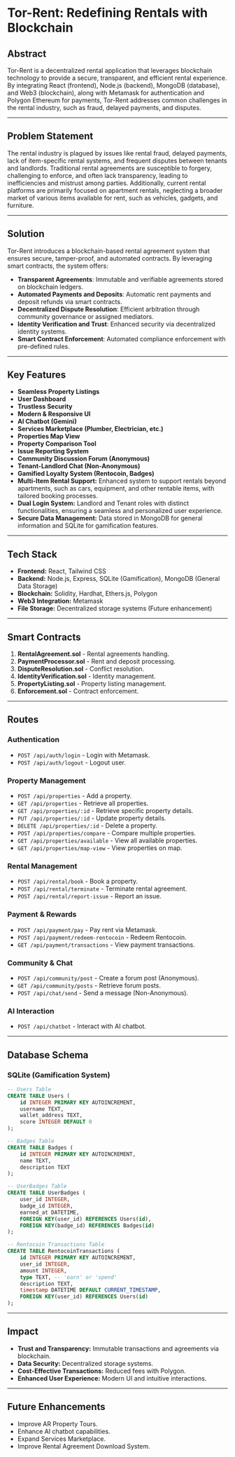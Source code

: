 # Tor-Rent: Redefining Rentals with Blockchain

## Abstract
Tor-Rent is a decentralized rental application that leverages blockchain technology to provide a secure, transparent, and efficient rental experience. By integrating React (frontend), Node.js (backend), MongoDB (database), and Web3 (blockchain), along with Metamask for authentication and Polygon Ethereum for payments, Tor-Rent addresses common challenges in the rental industry, such as fraud, delayed payments, and disputes.

---

## Problem Statement
The rental industry is plagued by issues like rental fraud, delayed payments, lack of item-specific rental systems, and frequent disputes between tenants and landlords. Traditional rental agreements are susceptible to forgery, challenging to enforce, and often lack transparency, leading to inefficiencies and mistrust among parties. Additionally, current rental platforms are primarily focused on apartment rentals, neglecting a broader market of various items available for rent, such as vehicles, gadgets, and furniture.

---

## Solution
Tor-Rent introduces a blockchain-based rental agreement system that ensures secure, tamper-proof, and automated contracts. By leveraging smart contracts, the system offers:

- **Transparent Agreements**: Immutable and verifiable agreements stored on blockchain ledgers.
- **Automated Payments and Deposits**: Automatic rent payments and deposit refunds via smart contracts.
- **Decentralized Dispute Resolution**: Efficient arbitration through community governance or assigned mediators.
- **Identity Verification and Trust**: Enhanced security via decentralized identity systems.
- **Smart Contract Enforcement**: Automated compliance enforcement with pre-defined rules.

---

## Key Features
- **Seamless Property Listings**
- **User Dashboard**
- **Trustless Security**
- **Modern & Responsive UI**
- **AI Chatbot (Gemini)**
- **Services Marketplace (Plumber, Electrician, etc.)**
- **Properties Map View**
- **Property Comparison Tool**
- **Issue Reporting System**
- **Community Discussion Forum (Anonymous)**
- **Tenant-Landlord Chat (Non-Anonymous)**
- **Gamified Loyalty System (Rentocoin, Badges)**
- **Multi-Item Rental Support:** Enhanced system to support rentals beyond apartments, such as cars, equipment, and other rentable items, with tailored booking processes.
- **Dual Login System:** Landlord and Tenant roles with distinct functionalities, ensuring a seamless and personalized user experience.
- **Secure Data Management:** Data stored in MongoDB for general information and SQLite for gamification features.

---

## Tech Stack
- **Frontend:** React, Tailwind CSS
- **Backend:** Node.js, Express, SQLite (Gamification), MongoDB (General Data Storage)
- **Blockchain:** Solidity, Hardhat, Ethers.js, Polygon
- **Web3 Integration:** Metamask
- **File Storage:** Decentralized storage systems (Future enhancement)

---

## Smart Contracts
1. **RentalAgreement.sol** - Rental agreements handling.
2. **PaymentProcessor.sol** - Rent and deposit processing.
3. **DisputeResolution.sol** - Conflict resolution.
4. **IdentityVerification.sol** - Identity management.
5. **PropertyListing.sol** - Property listing management.
6. **Enforcement.sol** - Contract enforcement.

---

## Routes
### Authentication
- `POST /api/auth/login` - Login with Metamask.
- `POST /api/auth/logout` - Logout user.

### Property Management
- `POST /api/properties` - Add a property.
- `GET /api/properties` - Retrieve all properties.
- `GET /api/properties/:id` - Retrieve specific property details.
- `PUT /api/properties/:id` - Update property details.
- `DELETE /api/properties/:id` - Delete a property.
- `POST /api/properties/compare` - Compare multiple properties.
- `GET /api/properties/available` - View all available properties.
- `GET /api/properties/map-view` - View properties on map.

### Rental Management
- `POST /api/rental/book` - Book a property.
- `POST /api/rental/terminate` - Terminate rental agreement.
- `POST /api/rental/report-issue` - Report an issue.

### Payment & Rewards
- `POST /api/payment/pay` - Pay rent via Metamask.
- `POST /api/payment/redeem-rentocoin` - Redeem Rentocoin.
- `GET /api/payment/transactions` - View payment transactions.

### Community & Chat
- `POST /api/community/post` - Create a forum post (Anonymous).
- `GET /api/community/posts` - Retrieve forum posts.
- `POST /api/chat/send` - Send a message (Non-Anonymous).

### AI Interaction
- `POST /api/chatbot` - Interact with AI chatbot.

---

## Database Schema
### SQLite (Gamification System)
```sql
-- Users Table
CREATE TABLE Users (
    id INTEGER PRIMARY KEY AUTOINCREMENT,
    username TEXT,
    wallet_address TEXT,
    score INTEGER DEFAULT 0
);

-- Badges Table
CREATE TABLE Badges (
    id INTEGER PRIMARY KEY AUTOINCREMENT,
    name TEXT,
    description TEXT
);

-- UserBadges Table
CREATE TABLE UserBadges (
    user_id INTEGER,
    badge_id INTEGER,
    earned_at DATETIME,
    FOREIGN KEY(user_id) REFERENCES Users(id),
    FOREIGN KEY(badge_id) REFERENCES Badges(id)
);

-- Rentocoin Transactions Table
CREATE TABLE RentocoinTransactions (
    id INTEGER PRIMARY KEY AUTOINCREMENT,
    user_id INTEGER,
    amount INTEGER,
    type TEXT, -- 'earn' or 'spend'
    description TEXT,
    timestamp DATETIME DEFAULT CURRENT_TIMESTAMP,
    FOREIGN KEY(user_id) REFERENCES Users(id)
);
```

---

## Impact
- **Trust and Transparency:** Immutable transactions and agreements via blockchain.
- **Data Security:** Decentralized storage systems.
- **Cost-Effective Transactions:** Reduced fees with Polygon.
- **Enhanced User Experience:** Modern UI and intuitive interactions.

---

## Future Enhancements
- Improve AR Property Tours.
- Enhance AI chatbot capabilities.
- Expand Services Marketplace.
- Improve Rental Agreement Download System.

